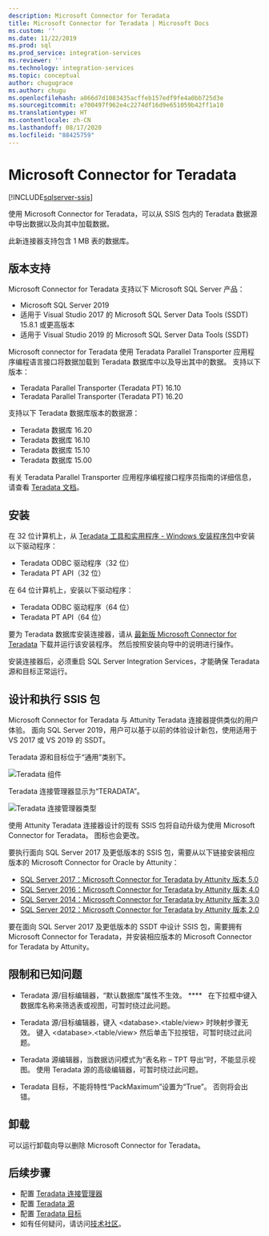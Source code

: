 ```yaml
---
description: Microsoft Connector for Teradata
title: Microsoft Connector for Teradata | Microsoft Docs
ms.custom: ''
ms.date: 11/22/2019
ms.prod: sql
ms.prod_service: integration-services
ms.reviewer: ''
ms.technology: integration-services
ms.topic: conceptual
author: chugugrace
ms.author: chugu
ms.openlocfilehash: a866d7d1083435acffeb157edf9fe4a0bb725d3e
ms.sourcegitcommit: e700497f962e4c2274df16d9e651059b42ff1a10
ms.translationtype: HT
ms.contentlocale: zh-CN
ms.lasthandoff: 08/17/2020
ms.locfileid: "88425759"
---
```

# <a name="microsoft-connector-for-teradata"></a>Microsoft Connector for Teradata

[!INCLUDE[sqlserver-ssis](../../includes/applies-to-version/sqlserver-ssis.md)]

使用 Microsoft Connector for Teradata，可以从 SSIS 包内的 Teradata 数据源中导出数据以及向其中加载数据。

此新连接器支持包含 1 MB 表的数据库。

## <a name="version-support"></a>版本支持

Microsoft Connector for Teradata 支持以下 Microsoft SQL Server 产品：

- Microsoft SQL Server 2019
- 适用于 Visual Studio 2017 的 Microsoft SQL Server Data Tools (SSDT) 15.8.1 或更高版本
- 适用于 Visual Studio 2019 的 Microsoft SQL Server Data Tools (SSDT)

Microsoft connector for Teradata 使用 Teradata Parallel Transporter 应用程序编程语言接口将数据加载到 Teradata 数据库中以及导出其中的数据。 支持以下版本：

- Teradata Parallel Transporter (Teradata PT) 16.10
- Teradata Parallel Transporter (Teradata PT) 16.20

支持以下 Teradata 数据库版本的数据源：

- Teradata 数据库 16.20
- Teradata 数据库 16.10
- Teradata 数据库 15.10
- Teradata 数据库 15.00

有关 Teradata Parallel Transporter 应用程序编程接口程序员指南的详细信息，请查看 [Teradata 文档](https://docs.teradata.com/)。

## <a name="installation"></a>安装

在 32 位计算机上，从 [Teradata 工具和实用程序 - Windows 安装程序包](https://downloads.teradata.com/download/tools/teradata-tools-and-utilities-windows-installation-package)中安装以下驱动程序：

- Teradata ODBC 驱动程序（32 位）
- Teradata PT API（32 位）

在 64 位计算机上，安装以下驱动程序：

- Teradata ODBC 驱动程序（64 位）
- Teradata PT API（64 位）

要为 Teradata 数据库安装连接器，请从 [最新版 Microsoft Connector for Teradata](https://www.microsoft.com/download/details.aspx?id=100599) 下载并运行该安装程序。 然后按照安装向导中的说明进行操作。

安装连接器后，必须重启 SQL Server Integration Services，才能确保 Teradata 源和目标正常运行。

## <a name="design-and-execute-ssis-packages"></a>设计和执行 SSIS 包

Microsoft Connector for Teradata 与 Attunity Teradata 连接器提供类似的用户体验。 面向 SQL Server 2019，用户可以基于以前的体验设计新包，使用适用于 VS 2017 或 VS 2019 的 SSDT。

Teradata 源和目标位于“通用”类别下。

![Teradata 组件](media/teradata-component.png)

Teradata 连接管理器显示为“TERADATA”。

![Teradata 连接管理器类型](media/teradata-connection-manager-type.png)

使用 Attunity Teradata 连接器设计的现有 SSIS 包将自动升级为使用 Microsoft Connector for Teradata。 图标也会更改。

要执行面向 SQL Server 2017 及更低版本的 SSIS 包，需要从以下链接安装相应版本的 Microsoft Connector for Oracle by Attunity：

- [SQL Server 2017：Microsoft Connector for Teradata by Attunity 版本 5.0](https://www.microsoft.com/download/details.aspx?id=55179)
- [SQL Server 2016：Microsoft Connector for Teradata by Attunity 版本 4.0](https://www.microsoft.com/download/details.aspx?id=52950)
- [SQL Server 2014：Microsoft Connector for Teradata by Attunity 版本 3.0](https://www.microsoft.com/download/details.aspx?id=44582)
- [SQL Server 2012：Microsoft Connector for Teradata by Attunity 版本 2.0](https://www.microsoft.com/download/details.aspx?id=29283)

要在面向 SQL Server 2017 及更低版本的 SSDT 中设计 SSIS 包，需要拥有 Microsoft Connector for Teradata，并安装相应版本的 Microsoft Connector for Teradata by Attunity。 

## <a name="limitationsandknownissues"></a>限制和已知问题

- Teradata 源/目标编辑器，“默认数据库”属性不生效。 ****   在下拉框中键入数据库名称来筛选表或视图，可暂时绕过此问题。

- Teradata 源/目标编辑器，键入 \<database>.<table/view> 时映射步骤无效。 键入 \<database>.<table/view> 然后单击下拉按钮，可暂时绕过此问题。

- Teradata 源编辑器，当数据访问模式为“表名称 – TPT 导出”时，不能显示视图。 使用 Teradata 源的高级编辑器，可暂时绕过此问题。

- Teradata 目标，不能将特性“PackMaximum”设置为“True”。 否则将会出错。

## <a name="uninstallation"></a>卸载

可以运行卸载向导以删除 Microsoft Connector for Teradata。

## <a name="next-steps"></a>后续步骤

- 配置 [Teradata 连接管理器](teradata-connection-manager.md)
- 配置 [Teradata 源](teradata-source.md)
- 配置 [Teradata 目标](teradata-destination.md)
- 如有任何疑问，请访问[技术社区](https://aka.ms/AA6iwdw)。
